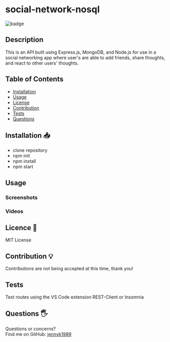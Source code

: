 # social-network-nosql
![badge](https://img.shields.io/badge/License-MIT-blue)
## Description
This is an API built using Express.js, MongoDB, and Node.js for use in a social networking app where user's are able to add friends, share thoughts, and react to other users' thoughts.
## Table of Contents 
* [Installation](#Installation)
* [Usage](#Usage)
* [License](#License)
* [Contribution](#Contribution)
* [Tests](#Tests)
* [Questions](#Questions)
## Installation 📥
* clone repository
* npm init
* npm install
* npm start
## Usage
### Screenshots

### Videos

## Licence 📃
MIT License
## Contribution 💡
Contributions are not being accepted at this time, thank you!
## Tests
Test routes using the VS Code extension REST-Client or Insomnia
## Questions 🖐️
Questions or concerns? </br>
Find me on GitHub: [jennyk1989](https://github.com/jennyk1989)

